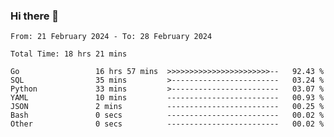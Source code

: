 ### Hi there 👋

<!--
**zhumeme/zhumeme** is a ✨ _special_ ✨ repository because its `README.md` (this file) appears on your GitHub profile.

Here are some ideas to get you started:

- 🔭 I’m currently working on ...
- 🌱 I’m currently learning ...
- 👯 I’m looking to collaborate on ...
- 🤔 I’m looking for help with ...
- 💬 Ask me about ...
- 📫 How to reach me: ...
- 😄 Pronouns: ...
- ⚡ Fun fact: ...
-->

<!--START_SECTION:waka-->

```all_time
From: 21 February 2024 - To: 28 February 2024

Total Time: 18 hrs 21 mins

Go                 16 hrs 57 mins  >>>>>>>>>>>>>>>>>>>>>>>--   92.43 %
SQL                35 mins         >------------------------   03.24 %
Python             33 mins         >------------------------   03.07 %
YAML               10 mins         -------------------------   00.93 %
JSON               2 mins          -------------------------   00.25 %
Bash               0 secs          -------------------------   00.02 %
Other              0 secs          -------------------------   00.02 %
```

<!--END_SECTION:waka-->
